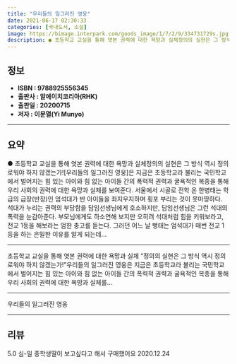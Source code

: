 ```yaml
---
title: "우리들의 일그러진 영웅"
date: 2021-06-17 02:30:33
categories: [국내도서, 소설]
image: https://bimage.interpark.com/goods_image/1/7/2/9/334731729s.jpg
description: ● 초등학교 교실을 통해 엿본 권력에 대한 욕망과 실체정의의 실현은 그 방식 역시 정의로워야 하지 않겠는가![우리들의 일그러진 영웅]은 지금은 초등학교라 불리는 국민학교에서 벌어지는 힘 있는 아이와 힘 없는 아이들 간의 폭력적 권력과 굴욕적인 복종을 통해 우리 사회의 권력에 대한 욕망
---
```


## **정보**

- **ISBN : 9788925556345**
- **출판사 : 알에이치코리아(RHK)**
- **출판일 : 20200715**
- **저자 : 이문열(Yi Munyo)**

------



## **요약**

●  초등학교 교실을 통해 엿본 권력에 대한 욕망과 실체정의의 실현은 그 방식 역시 정의로워야 하지 않겠는가![우리들의 일그러진 영웅]은 지금은 초등학교라 불리는 국민학교에서 벌어지는 힘 있는 아이와 힘 없는 아이들 간의 폭력적 권력과 굴욕적인 복종을 통해 우리 사회의 권력에 대한 욕망과 실체를 보여준다.  서울에서 시골로 전학 온 한병태는 학급의 급장(반장)인 엄석대가 반 아이들을 좌지우지하며 횡포 부리는 것이 못마땅하다. 석대가 누리는 권력의 부당함을 담임선생님에게 호소하지만, 담임선생님은 그런 석대의 폭력을 눈감아준다. 부모님에게도 하소연해 보지만 오히려 석대처럼 힘을 키워보라고, 전교 1등을 해보라는 엄한 충고를 듣는다. 그러던 어느 날 병태는 엄석대가 매번 전교 1등을 하는 은밀한 이유를 알게 되는데...

------

초등학교 교실을 통해 엿본 권력에 대한 욕망과 실체
“정의의 실현은 그 방식 역시 정의로워야 하지 않겠는가!”우리들의 일그러진 영웅은 지금은 초등학교라 불리는 국민학교에서 벌어지는 힘 있는 아이와 힘 없는 아이들 간의 폭력적 권력과 굴욕적인 복종을 통해 우리 사회의 권력에 대한 욕망과 실체를... 

------


우리들의 일그러진 영웅 

------


## **리뷰** 

5.0 심-일 중학생딸이 보고싶다고 해서 구매했어요 2020.12.24 <br/>